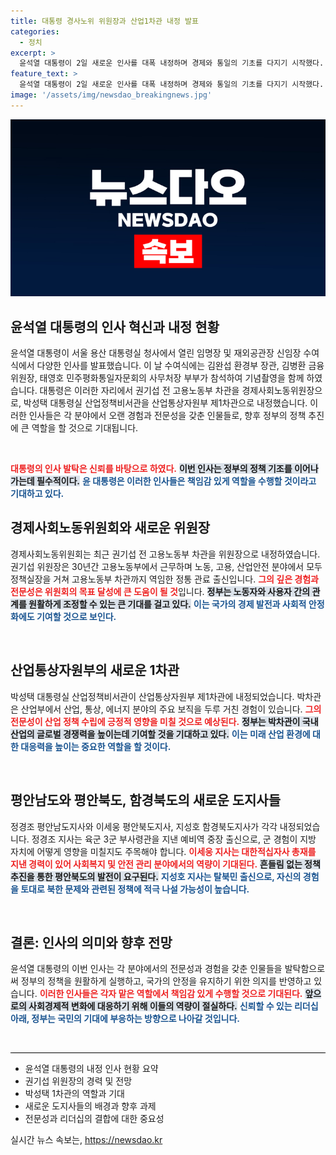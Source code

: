 ```yaml
---
title: 대통령 경사노위 위원장과 산업1차관 내정 발표
categories:
  - 정치
excerpt: >
  윤석열 대통령이 2일 새로운 인사를 대폭 내정하며 경제와 통일의 기초를 다지기 시작했다. 고용노동부와 산업통상 분야의 정통 관료들이 전면에 나서며 변화의 바람을 예고한다.
feature_text: >
  윤석열 대통령이 2일 새로운 인사를 대폭 내정하며 경제와 통일의 기초를 다지기 시작했다. 고용노동부와 산업통상 분야의 정통 관료들이 전면에 나서며 변화의 바람을 예고한다.
image: '/assets/img/newsdao_breakingnews.jpg'
---
```


<p><img src="/assets/img/newsdao_breakingnews.jpg" alt="firstkoreanews 속보" /></p>

<h2 data-ke-size="size26">윤석열 대통령의 인사 혁신과 내정 현황</h2>

<p data-ke-size="size16">윤석열 대통령이 서울 용산 대통령실 청사에서 열린 임명장 및 재외공관장 신임장 수여식에서 다양한 인사를 발표했습니다. 이 날 수여식에는 김완섭 환경부 장관, 김병환 금융위원장, 태영호 민주평화통일자문회의 사무처장 부부가 참석하여 기념촬영을 함께 하였습니다. 대통령은 이러한 자리에서 권기섭 전 고용노동부 차관을 경제사회노동위원장으로, 박성택 대통령실 산업정책비서관을 산업통상자원부 제1차관으로 내정했습니다. 이러한 인사들은 각 분야에서 오랜 경험과 전문성을 갖춘 인물들로, 향후 정부의 정책 추진에 큰 역할을 할 것으로 기대됩니다.</p>

<p data-ke-size="size16">&nbsp;</p>

<p><b><span style="color: #ee2323;">대통령의 인사 발탁은 신뢰를 바탕으로 하였다.</span></b> <b><span style="background-color: #21538527;">이번 인사는 정부의 정책 기조를 이어나가는데 필수적이다.</span></b> <b><span style="color: #1a5490;">윤 대통령은 이러한 인사들은 책임감 있게 역할을 수행할 것이라고 기대하고 있다.</span></b></p>

<h2 data-ke-size="size26">경제사회노동위원회와 새로운 위원장 </h2>

<p data-ke-size="size16">경제사회노동위원회는 최근 권기섭 전 고용노동부 차관을 위원장으로 내정하였습니다. 권기섭 위원장은 30년간 고용노동부에서 근무하며 노동, 고용, 산업안전 분야에서 모두 정책실장을 거쳐 고용노동부 차관까지 역임한 정통 관료 출신입니다. <b><span style="color: #ee2323;">그의 깊은 경험과 전문성은 위원회의 목표 달성에 큰 도움이 될 것</span></b>입니다. <b><span style="background-color: #21538527;">정부는 노동자와 사용자 간의 관계를 원활하게 조정할 수 있는 큰 기대를 걸고 있다.</span></b> <b><span style="color: #1a5490;">이는 국가의 경제 발전과 사회적 안정화에도 기여할 것으로 보인다.</span></b></p>

<p data-ke-size="size16">&nbsp;</p>

<h2 data-ke-size="size26">산업통상자원부의 새로운 1차관 </h2>

<p data-ke-size="size16">박성택 대통령실 산업정책비서관이 산업통상자원부 제1차관에 내정되었습니다. 박차관은 산업부에서 산업, 통상, 에너지 분야의 주요 보직을 두루 거친 경험이 있습니다. <b><span style="color: #ee2323;">그의 전문성이 산업 정책 수립에 긍정적 영향을 미칠 것으로 예상된다.</span></b> <b><span style="background-color: #21538527;">정부는 박차관이 국내 산업의 글로벌 경쟁력을 높이는데 기여할 것을 기대하고 있다.</span></b> <b><span style="color: #1a5490;">이는 미래 산업 환경에 대한 대응력을 높이는 중요한 역할을 할 것이다.</span></b></p>

<p data-ke-size="size16">&nbsp;</p>

<h2 data-ke-size="size26">평안남도와 평안북도, 함경북도의 새로운 도지사들 </h2>

<p data-ke-size="size16">정경조 평안남도지사와 이세웅 평안북도지사, 지성호 함경북도지사가 각각 내정되었습니다. 정경조 지사는 육군 3군 부사령관을 지낸 예비역 중장 출신으로, 군 경험이 지방 자치에 어떻게 영향을 미칠지도 주목해야 합니다. <b><span style="color: #ee2323;">이세웅 지사는 대한적십자사 총재를 지낸 경력이 있어 사회복지 및 안전 관리 분야에서의 역량이 기대된다.</span></b> <b><span style="background-color: #21538527;">흔들림 없는 정책 추진을 통한 평안북도의 발전이 요구된다.</span></b> <b><span style="color: #1a5490;">지성호 지사는 탈북민 출신으로, 자신의 경험을 토대로 북한 문제와 관련된 정책에 적극 나설 가능성이 높습니다.</span></b></p>

<p data-ke-size="size16">&nbsp;</p>

<h2 data-ke-size="size26">결론: 인사의 의미와 향후 전망 </h2>

<p data-ke-size="size16">윤석열 대통령의 이번 인사는 각 분야에서의 전문성과 경험을 갖춘 인물들을 발탁함으로써 정부의 정책을 원활하게 실행하고, 국가의 안정을 유지하기 위한 의지를 반영하고 있습니다. <b><span style="color: #ee2323;">이러한 인사들은 각자 맡은 역할에서 책임감 있게 수행할 것으로 기대된다.</span></b> <b><span style="background-color: #21538527;">앞으로의 사회경제적 변화에 대응하기 위해 이들의 역량이 절실하다.</span></b> <b><span style="color: #1a5490;">신뢰할 수 있는 리더십 아래, 정부는 국민의 기대에 부응하는 방향으로 나아갈 것입니다.</span></b></p>

<p data-ke-size="size16">&nbsp;</p>

<hr style="height: 1px; border: 0; background: #000;"/>

<ul>
    <li>윤석열 대통령의 내정 인사 현황 요약</li>
    <li>권기섭 위원장의 경력 및 전망</li>
    <li>박성택 1차관의 역할과 기대</li>
    <li>새로운 도지사들의 배경과 향후 과제</li>
    <li>전문성과 리더십의 결합에 대한 중요성</li>
</ul>
실시간 뉴스 속보는, <a href="https://newsdao.kr" rel="dofollow">https://newsdao.kr</a>


